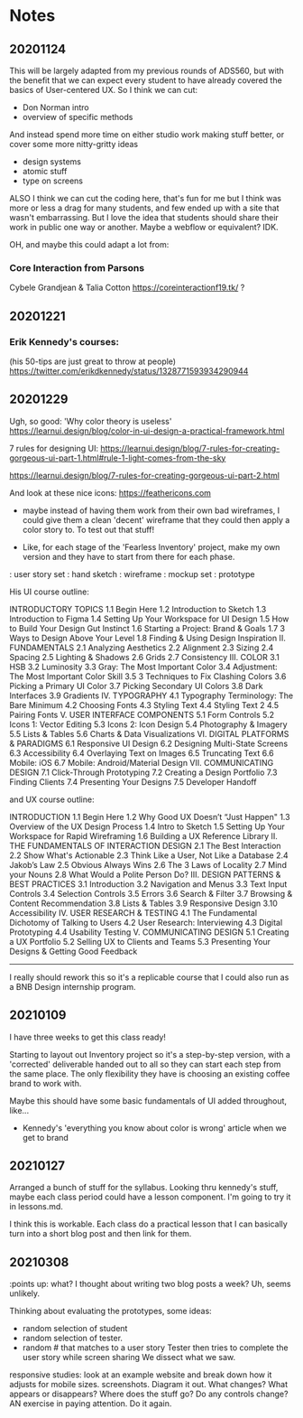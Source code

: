 # Notes

## 20201124
This will be largely adapted from my previous rounds of ADS560, but with the benefit that we can expect every student to have already covered the basics of User-centered UX. So I think we can cut:
- Don Norman intro
- overview of specific methods

And instead spend more time on either studio work making stuff better, or cover some more nitty-gritty ideas
- design systems
- atomic stuff
- type on screens

ALSO I think we can cut the coding here, that's fun for me but I think was more or less a drag for many students, and few ended up with a site that wasn't embarrassing. But I love the idea that students should share their work in public one way or another. Maybe a webflow or equivalent? IDK.

OH, and maybe this could adapt a lot from:

### Core Interaction from Parsons
Cybele Grandjean & Talia Cotton
https://coreinteractionf19.tk/
?

## 20201221

### Erik Kennedy's courses:

(his 50-tips are just great to throw at people) https://twitter.com/erikdkennedy/status/1328771593934290944

## 20201229

Ugh, so good: 'Why color theory is useless' https://learnui.design/blog/color-in-ui-design-a-practical-framework.html

7 rules for designing UI:
https://learnui.design/blog/7-rules-for-creating-gorgeous-ui-part-1.html#rule-1-light-comes-from-the-sky

https://learnui.design/blog/7-rules-for-creating-gorgeous-ui-part-2.html

And look at these nice icons: https://feathericons.com

- maybe instead of having them work from their own bad wireframes, I could give them a clean 'decent' wireframe that they could then apply a color story to.  To test out that stuff!

- Like, for each stage of the 'Fearless Inventory' project, make my own version and they have to start from there for each phase.

: user story set
: hand sketch
: wireframe
: mockup set
: prototype

His UI course outline:

INTRODUCTORY TOPICS
1.1 Begin Here
1.2 Introduction to Sketch
1.3 Introduction to Figma
1.4 Setting Up Your Workspace for UI Design
1.5 How to Build Your Design Gut Instinct
1.6 Starting a Project: Brand & Goals
1.7 3 Ways to Design Above Your Level
1.8 Finding & Using Design Inspiration
II. FUNDAMENTALS
2.1 Analyzing Aesthetics
2.2 Alignment
2.3 Sizing
2.4 Spacing
2.5 Lighting & Shadows
2.6 Grids
2.7 Consistency
III. COLOR
3.1 HSB
3.2 Luminosity
3.3 Gray: The Most Important Color
3.4 Adjustment: The Most Important Color Skill
3.5 3 Techniques to Fix Clashing Colors
3.6 Picking a Primary UI Color
3.7 Picking Secondary UI Colors
3.8 Dark Interfaces
3.9 Gradients
IV. TYPOGRAPHY
4.1 Typography Terminology: The Bare Minimum
4.2 Choosing Fonts
4.3 Styling Text
4.4 Styling Text 2
4.5 Pairing Fonts
V. USER INTERFACE COMPONENTS
5.1 Form Controls
5.2 Icons 1: Vector Editing
5.3 Icons 2: Icon Design
5.4 Photography & Imagery
5.5 Lists & Tables
5.6 Charts & Data Visualizations
VI. DIGITAL PLATFORMS & PARADIGMS
6.1 Responsive UI Design
6.2 Designing Multi-State Screens
6.3 Accessibility
6.4 Overlaying Text on Images
6.5 Truncating Text
6.6 Mobile: iOS
6.7 Mobile: Android/Material Design
VII. COMMUNICATING DESIGN
7.1 Click-Through Prototyping
7.2 Creating a Design Portfolio
7.3 Finding Clients
7.4 Presenting Your Designs
7.5 Developer Handoff

and UX course outline:

INTRODUCTION
1.1 Begin Here
1.2 Why Good UX Doesn’t “Just Happen"
1.3 Overview of the UX Design Process
1.4 Intro to Sketch
1.5 Setting Up Your Workspace for Rapid Wireframing
1.6 Building a UX Reference Library
II. THE FUNDAMENTALS OF INTERACTION DESIGN
2.1 The Best Interaction
2.2 Show What's Actionable
2.3 Think Like a User, Not Like a Database
2.4 Jakob’s Law
2.5 Obvious Always Wins
2.6 The 3 Laws of Locality
2.7 Mind your Nouns
2.8 What Would a Polite Person Do?
III. DESIGN PATTERNS & BEST PRACTICES
3.1 Introduction
3.2 Navigation and Menus
3.3 Text Input Controls
3.4 Selection Controls
3.5 Errors
3.6 Search & Filter
3.7 Browsing & Content Recommendation
3.8 Lists & Tables
3.9 Responsive Design
3.10 Accessibility
IV. USER RESEARCH & TESTING
4.1 The Fundamental Dichotomy of Talking to Users
4.2 User Research: Interviewing
4.3 Digital Prototyping
4.4 Usability Testing
V. COMMUNICATING DESIGN
5.1 Creating a UX Portfolio
5.2 Selling UX to Clients and Teams
5.3 Presenting Your Designs & Getting Good Feedback

---

I really should rework this so it's a replicable course that I could also run as a BNB Design internship program.

## 20210109

I have three weeks to get this class ready!  

Starting to layout out Inventory project so it's a step-by-step version, with a 'corrected' deliverable handed out to all so they can start each step from the same place.  The only flexibility they have is choosing an existing coffee brand to work with.

Maybe this should have some basic fundamentals of UI added throughout, like...

- Kennedy's 'everything you know about color is wrong' article when we get to brand

## 20210127

Arranged a bunch of stuff for the syllabus.  Looking thru kennedy's stuff, maybe each class period could have a lesson component.  I'm going to try it in lessons.md.

I think this is workable. Each class do a practical lesson that I can basically turn into a short blog post and then link for them.

## 20210308

:points up: what? I thought about writing two blog posts a week?  Uh, seems unlikely.

Thinking about evaluating the prototypes, some ideas:
- random selection of student
- random selection of tester.
- random # that matches to a user story
Tester then tries to complete the user story while screen sharing
We dissect what we saw.

responsive studies: look at an example website and break down how it adjusts for mobile sizes. screenshots. Diagram it out. What changes? What appears or disappears? Where does the stuff go?  Do any controls change?  AN exercise in paying attention. Do it again.
